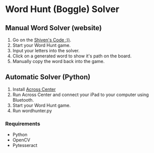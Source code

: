 # Word Hunt (Boggle) Solver
## Manual Word Solver (website)
1. Go on the [Shiven's Code :))]([https://rw-a.github.io/word-hunt/](https://github.com/shivenpatel399/shivpat.github.io/deployments/github-pages)).
2. Start your Word Hunt game.
2. Input your letters into the solver.
3. Click on a generated word to show it's path on the board.
3. Manually copy the word back into the game.

## Automatic Solver (Python)
1. Install [Across Center](https://download.acrosscenter.com/)
2. Run Across Center and connect your iPad to your computer using Bluetooth.
3. Start your Word Hunt game.
4. Run wordhunter.py

### Requirements
 - Python
 - OpenCV
 - Pytesseract
